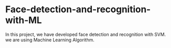 # Face-detection-and-recognition-with-ML
In this project, we have developed face detection and recognition with SVM. we are using Machine Learning Algorithm.
